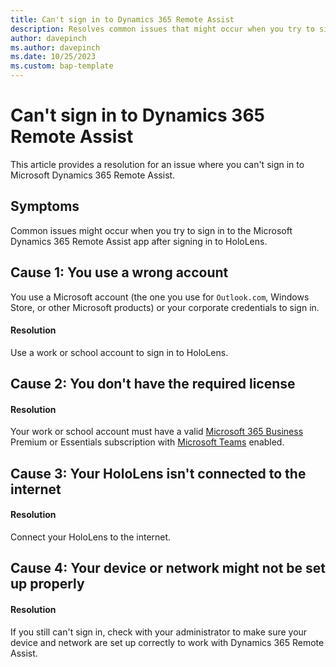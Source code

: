 ```yaml
---
title: Can't sign in to Dynamics 365 Remote Assist 
description: Resolves common issues that might occur when you try to sign in to Microsoft Dynamics 365 Remote Assist.
author: davepinch
ms.author: davepinch
ms.date: 10/25/2023
ms.custom: bap-template
---
```

# Can't sign in to Dynamics 365 Remote Assist

This article provides a resolution for an issue where you can't sign in to Microsoft Dynamics 365 Remote Assist.

## Symptoms

Common issues might occur when you try to sign in to the Microsoft Dynamics 365 Remote Assist app after signing in to HoloLens.

## Cause 1: You use a wrong account

You use a Microsoft account (the one you use for `Outlook.com`, Windows Store, or other Microsoft products) or your corporate credentials to sign in.

#### Resolution

Use a work or school account to sign in to HoloLens.

## Cause 2: You don't have the required license

#### Resolution

Your work or school account must have a valid [Microsoft 365 Business](https://products.office.com/business/office) Premium or Essentials subscription with [Microsoft Teams](https://products.office.com/microsoft-teams/group-chat-software) enabled.

## Cause 3: Your HoloLens isn't connected to the internet

#### Resolution

Connect your HoloLens to the internet.

## Cause 4: Your device or network might not be set up properly

#### Resolution

If you still can't sign in, check with your administrator to make sure your device and network are set up correctly to work with Dynamics 365 Remote Assist.

